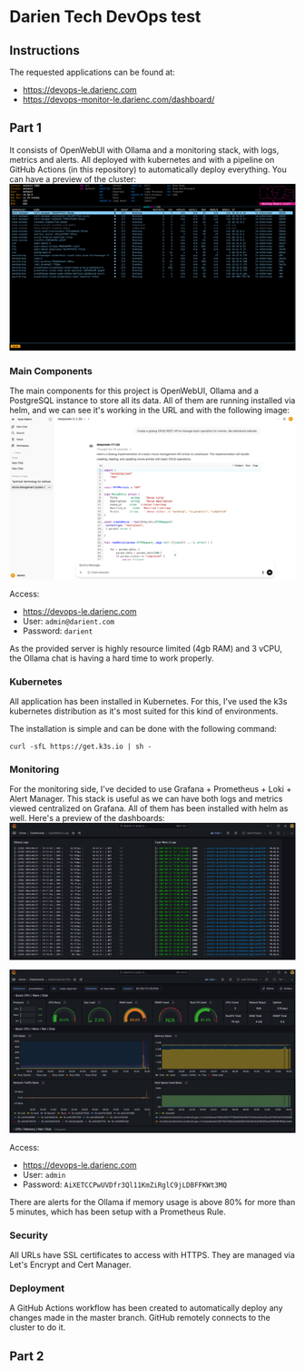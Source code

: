 # Darien Tech DevOps test

## Instructions
The requested applications can be found at:
* https://devops-le.darienc.com
* https://devops-monitor-le.darienc.com/dashboard/

## Part 1
It consists of OpenWebUI with Ollama and a monitoring stack, with logs, metrics and alerts. All deployed with kubernetes and with a pipeline on GitHub Actions (in this repository) to automatically deploy everything. You can have a preview of the cluster:
![k9s](imgs/k9s.png)

### Main Components
The main components for this project is OpenWebUI, Ollama and a PostgreSQL instance to store all its data. All of them are running installed via helm, and we can see it's working in the URL and with the following image:
![openwebui](imgs/openwebui.png)

Access:
* https://devops-le.darienc.com
* User: `admin@darient.com`
* Password: `darient`

As the provided server is highly resource limited (4gb RAM) and 3 vCPU, the Ollama chat is having a hard time to work properly.

### Kubernetes
All application has been installed in Kubernetes. For this, I've used the k3s kubernetes distribution as it's most suited for this kind of environments.

The installation is simple and can be done with the following command:
```
curl -sfL https://get.k3s.io | sh -
```

### Monitoring
For the monitoring side, I've decided to use Grafana + Prometheus + Loki + Alert Manager. This stack is useful as we can have both logs and metrics viewed centralized on Grafana. All of them has been installed with helm as well. Here's a preview of the dashboards:
![dash-logs](imgs/dash-logs.png)

![dash-node-exporter](imgs/dash-node-exporter.png)

Access:
* https://devops-le.darienc.com
* User: `admin`
* Password: `AiXETCCPwUVDfr3Ql11KmZiRglC9jLDBFFKWt3MQ`

There are alerts for the Ollama if memory usage is above 80% for more than 5 minutes, which has been setup with a Prometheus Rule.

### Security
All URLs have SSL certificates to access with HTTPS. They are managed via Let's Encrypt and Cert Manager.

### Deployment
A GitHub Actions workflow has been created to automatically deploy any changes made in the master branch. GitHub remotely connects to the cluster to do it.


## Part 2
